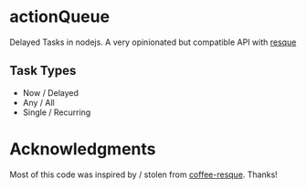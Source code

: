# actionQueue
Delayed Tasks in nodejs.  A very opinionated but compatible API with [resque](https://github.com/resque/resque)

## Task Types
- Now / Delayed
- Any / All
- Single / Recurring

# Acknowledgments
Most of this code was inspired by / stolen from [coffee-resque](https://npmjs.org/package/coffee-resque).  Thanks!